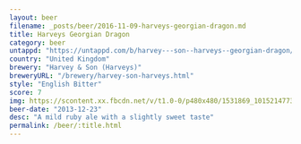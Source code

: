 ```yaml
---
layout: beer
filename: _posts/beer/2016-11-09-harveys-georgian-dragon.md
title: Harveys Georgian Dragon
category: beer
untappd: "https://untappd.com/b/harvey---son--harveys--georgian-dragon/18088"
country: "United Kingdom"
brewery: "Harvey & Son (Harveys)"
breweryURL: "/brewery/harvey-son-harveys.html"
style: "English Bitter"
score: 7
img: https://scontent.xx.fbcdn.net/v/t1.0-0/p480x480/1531869_10152147736428745_246396192_n.jpg?oh=441c42a856ce7ca33597a003a2f6ac80&oe=5A2704D8
beer-date: "2013-12-23"
desc: "A mild ruby ale with a slightly sweet taste"
permalink: /beer/:title.html
---
```

